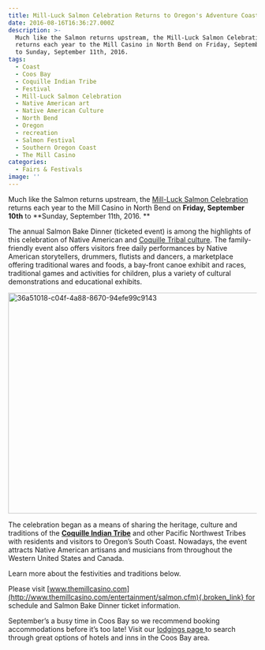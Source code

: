 ```yaml
---
title: Mill-Luck Salmon Celebration Returns to Oregon's Adventure Coast
date: 2016-08-16T16:36:27.000Z
description: >-
  Much like the Salmon returns upstream, the Mill-Luck Salmon Celebration
  returns each year to the Mill Casino in North Bend on Friday, September 10th
  to Sunday, September 11th, 2016. 
tags:
  - Coast
  - Coos Bay
  - Coquille Indian Tribe
  - Festival
  - Mill-Luck Salmon Celebration
  - Native American art
  - Native American Culture
  - North Bend
  - Oregon
  - recreation
  - Salmon Festival
  - Southern Oregon Coast
  - The Mill Casino
categories:
  - Fairs & Festivals
image: ''
---
```

Much like the Salmon returns upstream, the <a href="http://www.themillcasino.com/entertainment/salmon.cfm" target="_blank" class="broken_link">Mill-Luck Salmon Celebration</a> returns each year to the Mill Casino in North Bend on **Friday, September 10th** to **Sunday, September 11th, 2016. **

The annual Salmon Bake Dinner (ticketed event) is among the highlights of this celebration of Native American and <a href="http://www.coquilletribe.org/AboutUs.htm" target="_blank">Coquille Tribal culture</a>. The family-friendly event also offers visitors free daily performances by Native American storytellers, drummers, flutists and dancers, a marketplace offering traditional wares and foods, a bay-front canoe exhibit and races, traditional games and activities for children, plus a variety of cultural demonstrations and educational exhibits.

<img class="aligncenter size-large wp-image-92536" src="/wp-content/uploads/2012/03/a1b6d5606547c3cd74a82ab671ee5981-674x448.jpg" alt="36a51018-c04f-4a88-8670-94efe99c9143" width="674" height="448" srcset="/wp-content/uploads/2012/03/a1b6d5606547c3cd74a82ab671ee5981-674x448.jpg 674w, /wp-content/uploads/2012/03/a1b6d5606547c3cd74a82ab671ee5981-200x133.jpg 200w, /wp-content/uploads/2012/03/a1b6d5606547c3cd74a82ab671ee5981-254x168.jpg 254w, /wp-content/uploads/2012/03/a1b6d5606547c3cd74a82ab671ee5981-120x80.jpg 120w, /wp-content/uploads/2012/03/a1b6d5606547c3cd74a82ab671ee5981.jpg 1200w" sizes="(max-width: 674px) 100vw, 674px" />

The celebration began as a means of sharing the heritage, culture and traditions of the **[Coquille Indian Tribe](http://www.coquilletribe.org/)** and other Pacific Northwest Tribes with residents and visitors to Oregon’s South Coast. Nowadays, the event attracts Native American artisans and musicians from throughout the Western United States and Canada.

Learn more about the festivities and traditions below.



Please visit [www.themillcasino.com](http://www.themillcasino.com/entertainment/salmon.cfm){.broken_link} for schedule and Salmon Bake Dinner ticket information.

September&#8217;s a busy time in Coos Bay so we recommend booking accommodations before it&#8217;s too late! Visit our <a href="/lodging/" target="_blank">lodgings page </a>to search through great options of hotels and inns in the Coos Bay area.
